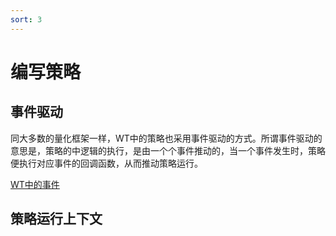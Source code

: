 ```yaml
---
sort: 3
---
```


# 编写策略

## 事件驱动

同大多数的量化框架一样，WT中的策略也采用事件驱动的方式。所谓事件驱动的意思是，策略的中逻辑的执行，是由一个个事件推动的，当一个事件发生时，策略便执行对应事件的回调函数，从而推动策略运行。

[WT中的事件](../开发手册/WTPY/1.事件函数.md)

## 策略运行上下文